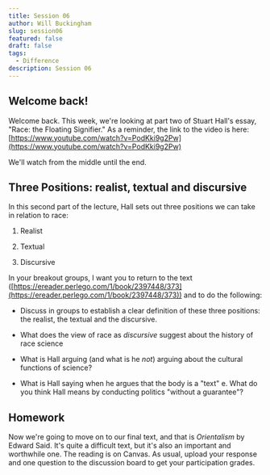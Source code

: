 ```yaml
---
title: Session 06
author: Will Buckingham
slug: session06
featured: false
draft: false
tags:
  - Difference
description: Session 06
---
```

## Welcome back!

Welcome back. This week, we're looking at part two of Stuart Hall's essay, "Race: the Floating Signifier." As a reminder, the link to the video is here: [https://www.youtube.com/watch?v=PodKki9g2Pw](https://www.youtube.com/watch?v=PodKki9g2Pw)

We'll watch from the middle until the end.

## Three Positions: realist, textual and discursive

In this second part of the lecture, Hall sets out three positions we can take in relation to race:

1.  Realist
    
2.  Textual
    
3.  Discursive
    

In your breakout groups, I want you to return to the text ([https://ereader.perlego.com/1/book/2397448/373](https://ereader.perlego.com/1/book/2397448/373)) and to do the following:

*   Discuss in groups to establish a clear definition of these three positions: the realist, the textual and the discursive.
    
*   What does the view of race as _discursive_ suggest about the history of race science
    
*   What is Hall arguing (and what is he _not_) arguing about the cultural functions of science?
    
*   What is Hall saying when he argues that the body is a "text" e. What do you think Hall means by conducting politics "without a guarantee"?
    

## Homework

Now we're going to move on to our final text, and that is _Orientalism_ by Edward Said. It's quite a difficult text, but it's also an important and worthwhile one. The reading is on Canvas. As usual, upload your response and one question to the discussion board to get your participation grades.